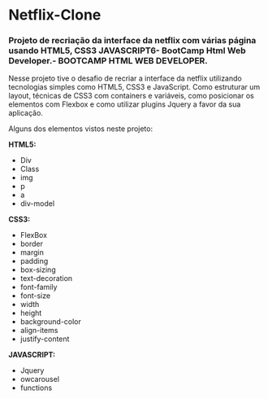 # Netflix-Clone

### Projeto de recriação da interface da netflix com várias página usando HTML5, CSS3 JAVASCRIPT6- BootCamp Html Web Developer.- BOOTCAMP HTML WEB DEVELOPER.

Nesse projeto tive o desafio de recriar a interface da netflix utilizando tecnologias simples como HTML5, CSS3 e JavaScript. Como estruturar um layout, técnicas de CSS3 com containers e variáveis, como posicionar os elementos com Flexbox e como utilizar plugins Jquery a favor da sua aplicação.

Alguns dos elementos vistos neste projeto:

**HTML5:**

- Div
- Class
- img
- p
- a
- div-model

**CSS3:**

- FlexBox
- border
- margin
- padding
- box-sizing
- text-decoration
- font-family
- font-size
- width
- height
- background-color
- align-items
- justify-content

**JAVASCRIPT:**

- Jquery
- owcarousel
- functions